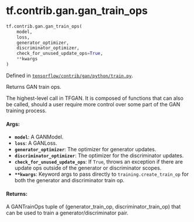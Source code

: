<div itemscope itemtype="http://developers.google.com/ReferenceObject">
<meta itemprop="name" content="tf.contrib.gan.gan_train_ops" />
<meta itemprop="path" content="Stable" />
</div>

# tf.contrib.gan.gan_train_ops

``` python
tf.contrib.gan.gan_train_ops(
    model,
    loss,
    generator_optimizer,
    discriminator_optimizer,
    check_for_unused_update_ops=True,
    **kwargs
)
```



Defined in [`tensorflow/contrib/gan/python/train.py`](https://www.tensorflow.org/code/tensorflow/contrib/gan/python/train.py).

Returns GAN train ops.

The highest-level call in TFGAN. It is composed of functions that can also
be called, should a user require more control over some part of the GAN
training process.

#### Args:

* <b>`model`</b>: A GANModel.
* <b>`loss`</b>: A GANLoss.
* <b>`generator_optimizer`</b>: The optimizer for generator updates.
* <b>`discriminator_optimizer`</b>: The optimizer for the discriminator updates.
* <b>`check_for_unused_update_ops`</b>: If `True`, throws an exception if there are
    update ops outside of the generator or discriminator scopes.
* <b>`**kwargs`</b>: Keyword args to pass directly to
    `training.create_train_op` for both the generator and
    discriminator train op.


#### Returns:

A GANTrainOps tuple of (generator_train_op, discriminator_train_op) that can
be used to train a generator/discriminator pair.